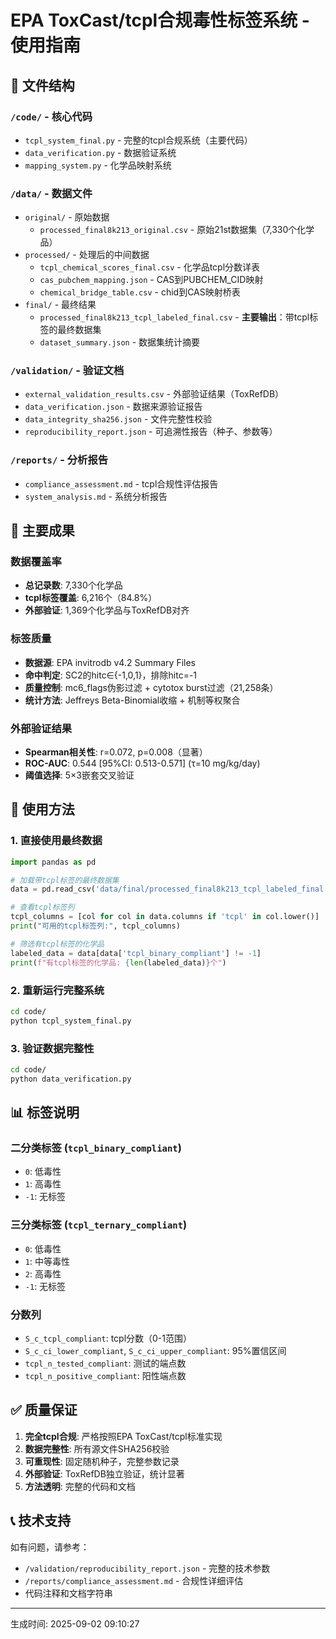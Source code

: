 # EPA ToxCast/tcpl合规毒性标签系统 - 使用指南

## 📁 文件结构

### `/code/` - 核心代码
- `tcpl_system_final.py` - 完整的tcpl合规系统（主要代码）
- `data_verification.py` - 数据验证系统
- `mapping_system.py` - 化学品映射系统

### `/data/` - 数据文件
- `original/` - 原始数据
  - `processed_final8k213_original.csv` - 原始21st数据集（7,330个化学品）
- `processed/` - 处理后的中间数据
  - `tcpl_chemical_scores_final.csv` - 化学品tcpl分数详表
  - `cas_pubchem_mapping.json` - CAS到PUBCHEM_CID映射
  - `chemical_bridge_table.csv` - chid到CAS映射桥表
- `final/` - 最终结果
  - `processed_final8k213_tcpl_labeled_final.csv` - **主要输出**：带tcpl标签的最终数据集
  - `dataset_summary.json` - 数据集统计摘要

### `/validation/` - 验证文档
- `external_validation_results.csv` - 外部验证结果（ToxRefDB）
- `data_verification.json` - 数据来源验证报告
- `data_integrity_sha256.json` - 文件完整性校验
- `reproducibility_report.json` - 可追溯性报告（种子、参数等）

### `/reports/` - 分析报告
- `compliance_assessment.md` - tcpl合规性评估报告
- `system_analysis.md` - 系统分析报告

## 🎯 主要成果

### 数据覆盖率
- **总记录数**: 7,330个化学品
- **tcpl标签覆盖**: 6,216个（84.8%）
- **外部验证**: 1,369个化学品与ToxRefDB对齐

### 标签质量
- **数据源**: EPA invitrodb v4.2 Summary Files
- **命中判定**: SC2的hitc∈{-1,0,1}，排除hitc=-1
- **质量控制**: mc6_flags伪影过滤 + cytotox burst过滤（21,258条）
- **统计方法**: Jeffreys Beta-Binomial收缩 + 机制等权聚合

### 外部验证结果
- **Spearman相关性**: r=0.072, p=0.008（显著）
- **ROC-AUC**: 0.544 [95%CI: 0.513-0.571] (τ=10 mg/kg/day)
- **阈值选择**: 5×3嵌套交叉验证

## 🔧 使用方法

### 1. 直接使用最终数据
```python
import pandas as pd

# 加载带tcpl标签的最终数据集
data = pd.read_csv('data/final/processed_final8k213_tcpl_labeled_final.csv')

# 查看tcpl标签列
tcpl_columns = [col for col in data.columns if 'tcpl' in col.lower()]
print("可用的tcpl标签列:", tcpl_columns)

# 筛选有tcpl标签的化学品
labeled_data = data[data['tcpl_binary_compliant'] != -1]
print(f"有tcpl标签的化学品: {len(labeled_data)}个")
```

### 2. 重新运行完整系统
```bash
cd code/
python tcpl_system_final.py
```

### 3. 验证数据完整性
```bash
cd code/
python data_verification.py
```

## 📊 标签说明

### 二分类标签 (`tcpl_binary_compliant`)
- `0`: 低毒性
- `1`: 高毒性
- `-1`: 无标签

### 三分类标签 (`tcpl_ternary_compliant`)
- `0`: 低毒性
- `1`: 中等毒性
- `2`: 高毒性
- `-1`: 无标签

### 分数列
- `S_c_tcpl_compliant`: tcpl分数（0-1范围）
- `S_c_ci_lower_compliant`, `S_c_ci_upper_compliant`: 95%置信区间
- `tcpl_n_tested_compliant`: 测试的端点数
- `tcpl_n_positive_compliant`: 阳性端点数

## ✅ 质量保证

1. **完全tcpl合规**: 严格按照EPA ToxCast/tcpl标准实现
2. **数据完整性**: 所有源文件SHA256校验
3. **可重现性**: 固定随机种子，完整参数记录
4. **外部验证**: ToxRefDB独立验证，统计显著
5. **方法透明**: 完整的代码和文档

## 📞 技术支持

如有问题，请参考：
- `/validation/reproducibility_report.json` - 完整的技术参数
- `/reports/compliance_assessment.md` - 合规性详细评估
- 代码注释和文档字符串

---
生成时间: 2025-09-02 09:10:27
